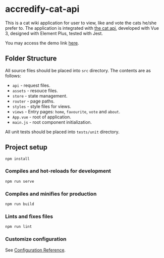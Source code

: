# accredify-cat-api

This is a cat wiki application for user to view, like and vote the cats he/she prefer to. The application is integrated with [the cat api](https://thecatapi.com/), developed with Vue 3, designed with Element Plus, tested with Jest.

You may access the demo link [here](https://holmesjj.github.io/accredify-cat-api/).

## Folder Structure

All source files should be placed into `src` directory. The contents are as follows:

- `api` - request files.
- `assets` - resouce files.
- `store` - state management.
- `router` - page paths.
- `styles` - style files for views.
- `views` - Entry pages: `home`, `favourite`, `vote` and `about`.
- `App.vue` - root of application.
- `main.js` - root component initialization.

All unit tests should be placed into `tests/unit` directory.

## Project setup
```
npm install
```

### Compiles and hot-reloads for development
```
npm run serve
```

### Compiles and minifies for production
```
npm run build
```

### Lints and fixes files
```
npm run lint
```

### Customize configuration
See [Configuration Reference](https://cli.vuejs.org/config/).
